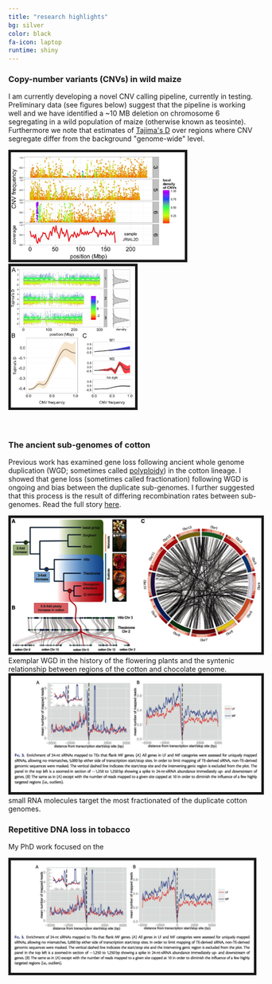 ```yaml
---
title: "research highlights"
bg: silver
color: black
fa-icon: laptop
runtime: shiny
---
```


### Copy-number variants (CNVs) in wild maize


I am currently developing a novel CNV calling pipeline, currently in testing. Preliminary data (see figures below) suggest that the pipeline is working well and we have identified a ~10 MB deletion on chromosome 6 segregating in a wild population of maize (otherwise known as teosinte). 
Furthermore we note that estimates of [Tajima's D](https://en.wikipedia.org/wiki/Tajima's_D) over regions where CNV segregate differ from the background "genome-wide" level.
       
<div class="figure";style="padding-right: 15px;text-align:center">
    <a href="img/fig_2 copy.jpeg"><img src="img/fig_2 copy.jpeg" alt="deletion" title="chr 6 deletion" width="350" border="5" onClick="_gaq.push(['_trackEvent', 'IMGs', 'Image', 'Ironman']);"></a>  
    <a href="img/fig_6 copy.jpeg"><img src="img/fig_6 copy.jpeg" alt="TD" title="TD across the genome" width="250" border="5" onClick="_gaq.push(['_trackEvent', 'IMGs', 'Image', 'Ironman']);"></a>      
</div>   

<br/> 
<br/>       
         
### The ancient sub-genomes of cotton  

Previous work has examined gene loss following ancient whole genome duplication (WGD; sometimes called [polyploidy](https://en.wikipedia.org/wiki/Polyploid)) in the cotton lineage. I showed that gene loss (sometimes called fractionation) following WGD is ongoing and bias between the duplicate sub-genomes. I further suggested that this process is the result of differing recombination rates between sub-genomes. Read the full story [here](http://mbe.oxfordjournals.org/content/32/4/1063).

<div class="figure";style="float;padding-right: 15px;text-align:center">
	<a href="img/cottonWGD.png"><img src="img/cottonWGD.png" alt="WGDs" title="siRNA is the ancient sub-genomes of cotton" width="600" border="5" onClick="_gaq.push(['_trackEvent', 'IMGs', 'Image', 'Ironman']);"></a>
	<figcaption>Exemplar WGD in the history of the flowering plants and the syntenic relationship between regions of the cotton and chocolate genome.</figcaption>        
</div>  

<div class="figure";style="float;padding-right: 15px;text-align:center">
 <a href="img/sRNA_TE.tiff"><img src="img/sRNA_TE.tiff" alt="siRNAs" title="siRNA is the ancient sub-genomes of cotton" width="600" border="5" onClick="_gaq.push(['_trackEvent', 'IMGs', 'Image', 'Ironman']);"></a>
 <figcaption>small RNA molecules target the most fractionated of the duplicate cotton genomes.</figcaption>
</div> 

### Repetitive DNA loss in tobacco  

My PhD work focused on the 

<div style="float;padding-right: 15px;text-align:center">
    <a href="img/sRNA_TE.tiff"><img src="img/sRNA_TE.tiff" alt="siRNAs" title="siRNA is the ancient sub-genomes of cotton" width="600" border="5" onClick="_gaq.push(['_trackEvent', 'IMGs', 'Image', 'Ironman']);"></a>        
</div> 

<script>
  (function(i,s,o,g,r,a,m){i['GoogleAnalyticsObject']=r;i[r]=i[r]||function(){
  (i[r].q=i[r].q||[]).push(arguments)},i[r].l=1*new Date();a=s.createElement(o),
  m=s.getElementsByTagName(o)[0];a.async=1;a.src=g;m.parentNode.insertBefore(a,m)
  })(window,document,'script','//www.google-analytics.com/analytics.js','ga');

  ga('create', 'UA-64425631-1', 'auto');
  ga('send', 'pageview');

</script>

